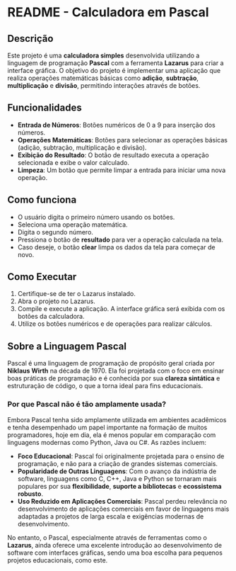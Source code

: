 # README - Calculadora em Pascal

## Descrição

Este projeto é uma **calculadora simples** desenvolvida utilizando a linguagem de programação **Pascal** com a ferramenta **Lazarus** para criar a interface gráfica. O objetivo do projeto é implementar uma aplicação que realiza operações matemáticas básicas como **adição**, **subtração**, **multiplicação** e **divisão**, permitindo interações através de botões.

## Funcionalidades

- **Entrada de Números**: Botões numéricos de 0 a 9 para inserção dos números.
- **Operações Matemáticas**: Botões para selecionar as operações básicas (adição, subtração, multiplicação e divisão).
- **Exibição do Resultado**: O botão de resultado executa a operação selecionada e exibe o valor calculado.
- **Limpeza**: Um botão que permite limpar a entrada para iniciar uma nova operação.

## Como funciona

- O usuário digita o primeiro número usando os botões.
- Seleciona uma operação matemática.
- Digita o segundo número.
- Pressiona o botão de **resultado** para ver a operação calculada na tela.
- Caso deseje, o botão **clear** limpa os dados da tela para começar de novo.

## Como Executar

1. Certifique-se de ter o Lazarus instalado.
2. Abra o projeto no Lazarus.
3. Compile e execute a aplicação. A interface gráfica será exibida com os botões da calculadora.
4. Utilize os botões numéricos e de operações para realizar cálculos.

## Sobre a Linguagem Pascal

Pascal é uma linguagem de programação de propósito geral criada por **Niklaus Wirth** na década de 1970. Ela foi projetada com o foco em ensinar boas práticas de programação e é conhecida por sua **clareza sintática** e estruturação de código, o que a torna ideal para fins educacionais.

### Por que Pascal não é tão amplamente usada?

Embora Pascal tenha sido amplamente utilizada em ambientes acadêmicos e tenha desempenhado um papel importante na formação de muitos programadores, hoje em dia, ela é menos popular em comparação com linguagens modernas como Python, Java ou C#. As razões incluem:

- **Foco Educacional**: Pascal foi originalmente projetada para o ensino de programação, e não para a criação de grandes sistemas comerciais.
- **Popularidade de Outras Linguagens**: Com o avanço da indústria de software, linguagens como C, C++, Java e Python se tornaram mais populares por sua **flexibilidade**, **suporte a bibliotecas** e **ecossistema robusto**.
- **Uso Reduzido em Aplicações Comerciais**: Pascal perdeu relevância no desenvolvimento de aplicações comerciais em favor de linguagens mais adaptadas a projetos de larga escala e exigências modernas de desenvolvimento.

No entanto, o Pascal, especialmente através de ferramentas como o **Lazarus**, ainda oferece uma excelente introdução ao desenvolvimento de software com interfaces gráficas, sendo uma boa escolha para pequenos projetos educacionais, como este.
